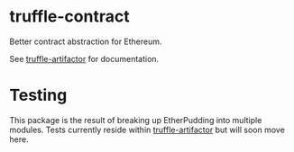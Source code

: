 # truffle-contract

Better contract abstraction for Ethereum.

See [truffle-artifactor](https://github.com/trufflesuite/truffle-artifactor) for documentation.

# Testing

This package is the result of breaking up EtherPudding into multiple modules. Tests currently reside within [truffle-artifactor](https://github.com/trufflesuite/truffle-artifactor) but will soon move here.

